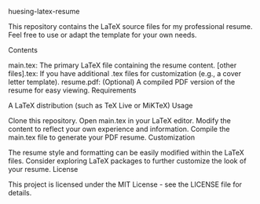 huesing-latex-resume

This repository contains the LaTeX source files for my professional resume. Feel free to use or adapt the template for your own needs.

Contents

main.tex: The primary LaTeX file containing the resume content.
[other files].tex: If you have additional .tex files for customization (e.g., a cover letter template).
resume.pdf: (Optional) A compiled PDF version of the resume for easy viewing.
Requirements

A LaTeX distribution (such as TeX Live or MiKTeX)
Usage

Clone this repository.
Open main.tex in your LaTeX editor.
Modify the content to reflect your own experience and information.
Compile the main.tex file to generate your PDF resume.
Customization

The resume style and formatting can be easily modified within the LaTeX files.
Consider exploring LaTeX packages to further customize the look of your resume.
License

This project is licensed under the MIT License - see the LICENSE file for details.